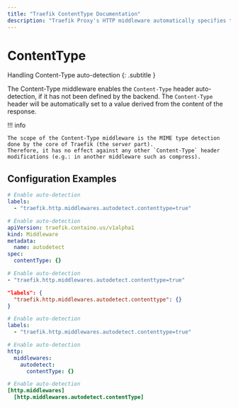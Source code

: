 ```yaml
---
title: "Traefik ContentType Documentation"
description: "Traefik Proxy's HTTP middleware automatically specifies the content-type header if it has not been defined by the backend. Read the technical documentation."
---
```


# ContentType

Handling Content-Type auto-detection
{: .subtitle }

The Content-Type middleware enables the `Content-Type` header auto-detection,
if it has not been defined by the backend.
The `Content-Type` header will be automatically set to a value derived from the content of the response.

!!! info

    The scope of the Content-Type middleware is the MIME type detection done by the core of Traefik (the server part).
    Therefore, it has no effect against any other `Content-Type` header modifications (e.g.: in another middleware such as compress).

## Configuration Examples

```yaml tab="Docker"
# Enable auto-detection
labels:
  - "traefik.http.middlewares.autodetect.contenttype=true"
```

```yaml tab="Kubernetes"
# Enable auto-detection
apiVersion: traefik.containo.us/v1alpha1
kind: Middleware
metadata:
  name: autodetect
spec:
  contentType: {}
```

```yaml tab="Consul Catalog"
# Enable auto-detection
- "traefik.http.middlewares.autodetect.contenttype=true"
```

```json tab="Marathon"
"labels": {
  "traefik.http.middlewares.autodetect.contenttype": {}
}
```

```yaml tab="Rancher"
# Enable auto-detection
labels:
  - "traefik.http.middlewares.autodetect.contenttype=true"
```

```yaml tab="File (YAML)"
# Enable auto-detection
http:
  middlewares:
    autodetect:
      contentType: {}
```

```toml tab="File (TOML)"
# Enable auto-detection
[http.middlewares]
  [http.middlewares.autodetect.contentType]
```